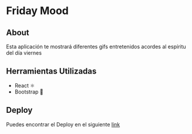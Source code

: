 # Friday Mood

## About

Esta aplicación te mostrará diferentes gifs entretenidos acordes al espíritu del día viernes

## Herramientas Utilizadas

- React ⚛️
- Bootstrap 🎨

## Deploy

Puedes encontrar el Deploy en el siguiente [link](https://friday-mood.netlify.app/)